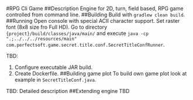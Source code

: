 #RPG Cli Game
##Description
Engine for 2D, turn, field based, RPG game controlled from command  line.
##Building
Build with `gradlew clean build`.
##Running
Open console with special ACII character support. Set raster font (8x8 size fro Full HD). Go to directory 
`{project}/build/classes/java/main/` and execute `java -cp ".;../../../resources/main" com.perfectsoft.game.secret.title.conf.SecretTitleConfRunner`.

TBD:
1. Configure executable JAR build.
2. Create Dockerfile.
##Building game plot
To build own game plot look at example in `SecretTitleConf.java`.

TBD: Detailed description
##Extending engine
TBD